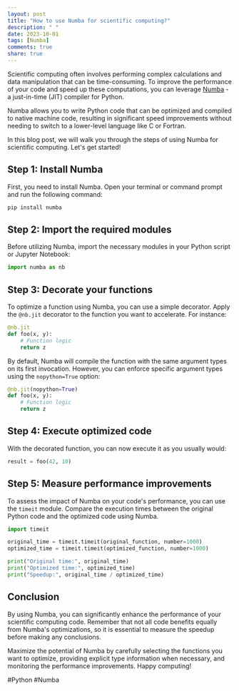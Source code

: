 ```yaml
---
layout: post
title: "How to use Numba for scientific computing?"
description: " "
date: 2023-10-01
tags: [Numba]
comments: true
share: true
---
```


Scientific computing often involves performing complex calculations and data manipulation that can be time-consuming. To improve the performance of your code and speed up these computations, you can leverage [Numba](https://numba.pydata.org/) - a just-in-time (JIT) compiler for Python.

Numba allows you to write Python code that can be optimized and compiled to native machine code, resulting in significant speed improvements without needing to switch to a lower-level language like C or Fortran.

In this blog post, we will walk you through the steps of using Numba for scientific computing. Let's get started!

## Step 1: Install Numba

First, you need to install Numba. Open your terminal or command prompt and run the following command:

```bash
pip install numba
```

## Step 2: Import the required modules

Before utilizing Numba, import the necessary modules in your Python script or Jupyter Notebook:

```python
import numba as nb
```

## Step 3: Decorate your functions

To optimize a function using Numba, you can use a simple decorator. Apply the `@nb.jit` decorator to the function you want to accelerate. For instance:

```python
@nb.jit
def foo(x, y):
    # Function logic
    return z
```

By default, Numba will compile the function with the same argument types on its first invocation. However, you can enforce specific argument types using the `nopython=True` option:

```python
@nb.jit(nopython=True)
def foo(x, y):
    # Function logic
    return z
```

## Step 4: Execute optimized code

With the decorated function, you can now execute it as you usually would:

```python
result = foo(42, 10)
```

## Step 5: Measure performance improvements

To assess the impact of Numba on your code's performance, you can use the `timeit` module. Compare the execution times between the original Python code and the optimized code using Numba.

```python
import timeit

original_time = timeit.timeit(original_function, number=1000)
optimized_time = timeit.timeit(optimized_function, number=1000)

print("Original time:", original_time)
print("Optimized time:", optimized_time)
print("Speedup:", original_time / optimized_time)
```

## Conclusion

By using Numba, you can significantly enhance the performance of your scientific computing code. Remember that not all code benefits equally from Numba's optimizations, so it is essential to measure the speedup before making any conclusions.

Maximize the potential of Numba by carefully selecting the functions you want to optimize, providing explicit type information when necessary, and monitoring the performance improvements. Happy computing!

#Python #Numba